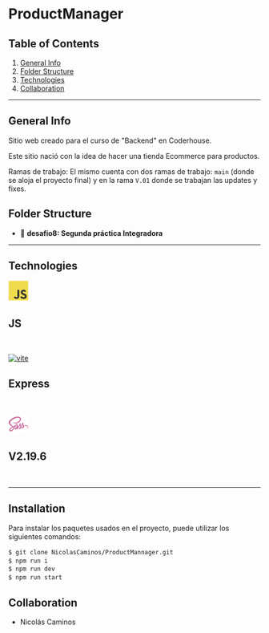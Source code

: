 # ProductManager

## Table of Contents

1. [General Info](#general-info)
2. [Folder Structure](#folder-structure)
3. [Technologies](#technologies)
4. [Collaboration](#collaboration)

---

## General Info

Sitio web creado para el curso de "Backend" en Coderhouse.

Este sitio nació con la idea de hacer una tienda Ecommerce para productos.

Ramas de trabajo: El mismo cuenta con dos ramas de trabajo: `main` (donde se aloja el proyecto final) y en la rama `V.01` donde se trabajan las updates y fixes.

## Folder Structure
- 📁 **desafio8: Segunda práctica Integradora**

---

## Technologies

<a href="https://developer.mozilla.org/en-US/docs/Web/JavaScript" target="_blank" rel="noreferrer"> <img src="https://raw.githubusercontent.com/devicons/devicon/master/icons/javascript/javascript-original.svg" alt="javascript" width="40" height="40"/> </a> <h2>JS </h2>

</br>

<a href="https://expressjs.com/es/" target="_blank" rel="noreferrer"> <img src="https://geekflare.com/wp-content/uploads/2023/01/expressjs.png" alt="vite" width="190" height="40"/> </a> <h2>Express</h2>
</br>

<a href="https://sass-lang.com" target="_blank" rel="noreferrer"> <img src="https://raw.githubusercontent.com/devicons/devicon/master/icons/sass/sass-original.svg" alt="sass" width="40" height="40"/> </a> <h2>V2.19.6</h2></p>
</br>

---

## Installation

Para instalar los paquetes usados en el proyecto, puede utilizar los siguientes comandos:

```bash
$ git clone NicolasCaminos/ProductMannager.git
$ npm run i 
$ npm run dev 
$ npm run start

```

## Collaboration

- Nicolás Caminos
